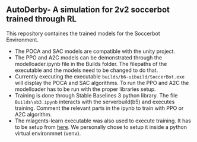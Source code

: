 ## AutoDerby- A simulation for 2v2 soccerbot trained through RL
This repository containes the trained models for the Soccerbot Environment. 
- The POCA and SAC models are compatible with the unity project.
- The PPO and A2C models can be demonstrated through the modelloader.ipynb file in the Builds folder. The filepaths of the executable and the models need to be changed to do that.
- Currently executing the executable  `builds/b6-uibuild/SoccerBot.exe` will display the POCA and SAC algorithms. To run the PPO and A2C the modelloader has to be run with the proper libraries setup.
- Training is done through Stable Baselines 3 python library. The file `Builds\sb3.ipynb` interacts with the serverbuild(b5) and executes training.  Comment the relevant parts in the ipynb to train with PPO or A2C algorithm.
- The mlagents-learn executable was also used to execute training. It has to be setup from [here](https://github.com/Unity-Technologies/ml-agents/blob/develop/docs/Installation.md). We personally chose to setup it inside a python virtual environmnet (venv).